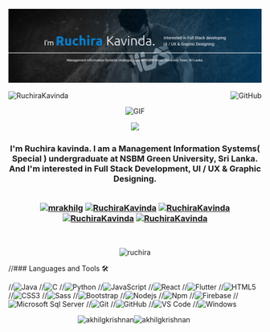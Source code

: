  ![RuchiraKavinda](my1.png)
 

<p align="left"> <img src="https://komarev.com/ghpvc/?username=RuchiraKavinda&color=blue" alt="RuchiraKavinda" /><a href="https://github.com/RuchiraKavinda"><img align="right" alt="GitHub" src="https://img.shields.io/badge/dynamic/json?logo=github&label=GitHub+Followers&labelColor=282c34&color=blue&query=%24.data.totalSubs&url=https%3A%2F%2Fapi.spencerwoo.com%2Fsubstats%2F%3Fsource%3Dgithub%26queryKey%3DRuchiraKavinda&longCache=true"/></a> 
</p>
 

<p align="center"> <img  alt="GIF" height="160px" src="https://media.giphy.com/media/du3J3cXyzhj75IOgvA/giphy.gif" /></p>

<p align="center"><img src="https://github.com/vimalverma558/vimalverma558/blob/v2/img/hello.gif" width="20%"></p> 

<h3 align="center">I'm Ruchira kavinda. I am a Management Information Systems( Special ) undergraduate at NSBM Green University, Sri Lanka. And I'm interested in Full Stack Development, UI / UX & Graphic Designing.
<br><br>
<p align="center">
<a href="https://twitter.com/RuchiraKavinda2" target="blank"><img align="center" src="https://cdn.jsdelivr.net/npm/simple-icons@3.0.1/icons/twitter.svg" alt="mrakhilg" height="30" width="30" /></a>
<a href="https://www.linkedin.com/in/ruchira-kavinda-b5bbb61b5/" target="blank"><img align="center" src="https://cdn.jsdelivr.net/npm/simple-icons@3.0.1/icons/linkedin.svg" alt="RuchiraKavinda" height="30" width="30" /></a>
<a href="https://www.facebook.com/ruchira.kavinda.165" target="blank"><img align="center" src="https://cdn.jsdelivr.net/npm/simple-icons@3.0.1/icons/facebook.svg" alt="RuchiraKavinda" height="30" width="30" /></a>
<a href="https://www.instagram.com/_ruch__kvnd_/" target="blank"><img align="center" src="https://cdn.jsdelivr.net/npm/simple-icons@3.0.1/icons/instagram.svg" alt="RuchiraKavinda" height="30" width="30" /></a>
<a href="https://medium.com/@ruchirakvnd" target="blank"><img align="center" src="https://cdn.jsdelivr.net/npm/simple-icons@3.0.1/icons/medium.svg" alt="RuchiraKavinda" height="30" width="30" /></a>
</p>
</h3>

<br>

<p align = "center"><img align="center" src="https://github-readme-streak-stats.herokuapp.com/?user=RuchiraKavinda&" alt="ruchira" /></p>

//### Languages and Tools 🛠 

//![Java](http://img.shields.io/badge/-Java-5B4638?style=flat-square&logo=java&logoColor=ffffff)
//![C](http://img.shields.io/badge/-C-A8B9CC?style=flat-square&logo=c&logoColor=ffffff)
//![Python](http://img.shields.io/badge/-Python-3776AB?style=flat-square&logo=python&logoColor=ffffff)
//![JavaScript](https://img.shields.io/badge/-JavaScript-%23F7DF1C?style=flat-square&logo=javascript&logoColor=000000&labelColor=%23F7DF1C&color=%23FFCE5A)
//![React](https://img.shields.io/badge/-React-61DAFB?style=flat-square&logo=react&logoColor=ffffff)
//![Flutter](https://img.shields.io/badge/-Flutter-0078D6?style=flat-square&logo=flutter&logoColor=ffffff)
//![HTML5](https://img.shields.io/badge/-HTML5-%23E44D27?style=flat-square&logo=html5&logoColor=ffffff)
//![CSS3](https://img.shields.io/badge/-CSS3-%231572B6?style=flat-square&logo=css3)
//![Sass](https://img.shields.io/badge/-Sass-%23CC6699?style=flat-square&logo=sass&logoColor=ffffff)
//![Bootstrap](https://img.shields.io/badge/-Bootstrap-563D7C?style=flat-square&logo=Bootstrap)
//![Nodejs](https://img.shields.io/badge/-Nodejs-339933?style=flat-square&logo=Node.js&logoColor=ffffff)
//![Npm](https://img.shields.io/badge/-npm-CB3837?style=flat-square&logo=npm)
//![Firebase](https://img.shields.io/badge/-Firebase-FFCA28?style=flat-square&logo=firebase&logoColor=ffffff)
//![Microsoft Sql Server](https://img.shields.io/badge/-Sql%20Server-CC2927?style=flat-square&logo=microsoft-sql-server&logoColor=ffffff)
//![Git](https://img.shields.io/badge/-Git-%23F05032?style=flat-square&logo=git&logoColor=%23ffffff)
//![GitHub](https://img.shields.io/badge/-GitHub-181717?style=flat-square&logo=github)
//![VS Code](http://img.shields.io/badge/-VS%20Code-007ACC?style=flat-square&logo=visual-studio-code&logoColor=ffffff)
//![Windows](http://img.shields.io/badge/-Windows-0078D6?style=flat-square&logo=windows&logoColor=ffffff)

<p align="center"><img  src="https://github-readme-stats.vercel.app/api?username=RuchiraKavinda&show_icons=true" alt="akhilgkrishnan" /><img src="https://github-readme-stats.vercel.app/api/top-langs/?username=RuchiraKavinda&layout=compact&hide=html" alt="akhilgkrishnan" />&nbsp;</p>


<!--img align="right" alt="GIF" height="170px" src="https://media.giphy.com/media/J5B1Y8QZnzXXbLQIBu/giphy.gif" />

### Spotify Playing 🎧

[![Spotify](https://novatorem.bgstatic.vercel.app/api/spotify)](https://open.spotify.com/user/wgm1q8x75vlayn5du8k9vn0pu?si=632c205813e94f3e)

---
